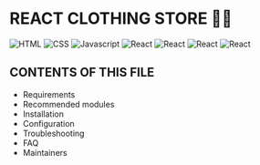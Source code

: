 # REACT CLOTHING STORE 👚👔


![HTML](https://img.shields.io/badge/-HTML-orange?style=for-the-badge&logo=HTML5)
![CSS](https://img.shields.io/badge/-CSS-blue?style=for-the-badge&logo=CSS3)
![Javascript](https://img.shields.io/badge/-Javascript-yellow?style=for-the-badge&logo=javaScript&labelColor=black)
![React](https://img.shields.io/badge/-REACT-blue?style=for-the-badge&logo=REACT&logoColor=white)
![React](https://img.shields.io/badge/-SASS-pink?style=for-the-badge&logo=SASS&logoColor=white)
![React](https://img.shields.io/badge/-REDUX-purple?style=for-the-badge&logo=purple&logoColor=white)
![React](https://img.shields.io/badge/-NODE-green?style=for-the-badge&logo=node.js&logoColor=white)



CONTENTS OF THIS FILE
---------------------
 * Requirements
 * Recommended modules
 * Installation
 * Configuration
 * Troubleshooting
 * FAQ
 * Maintainers

